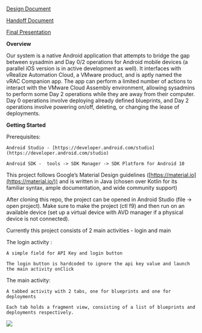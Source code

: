
[Design Document](https://docs.google.com/document/d/1Yp_233WN9cNtULJj9XZQR-F6fzW6qVobK3mI7Yx2ToQ/edit?usp=sharing)

[Handoff Document](https://docs.google.com/document/d/1Bu1i-rRUlzmKqpDJdNWhol64u49c6dMTqTzAZ_nW2oM/edit?usp=sharing)

[Final Presentation](https://gordonedu-my.sharepoint.com/:p:/g/personal/addison_abbot_gordon_edu/EXeUmhVc5HZLuHEivy3TiN8B5kGh2E6a1phtpX4qt501kQ?e=NBERLN)

**Overview**

Our system is a native Android application that attempts to bridge the gap between sysadmin and Day 0/2 operations for Android mobile devices (a parallel iOS version is in active development as well). It interfaces with vRealize Automation Cloud, a VMware product, and is aptly named the vRAC Companion app. The app can perform a limited number of actions to interact with the VMware Cloud Assembly environment, allowing sysadmins to perform some Day 2 operations while they are away from their computer. Day 0 operations involve deploying already defined blueprints, and Day 2 operations involve powering on/off, deleting, or changing the lease of deployments.

**Getting Started**

Prerequisites:

    Android Studio - [https://developer.android.com/studio](https://developer.android.com/studio)

    Android SDK -  tools -> SDK Manager -> SDK Platform for Android 10

This project follows Google’s Material Design guidelines ([https://material.io](https://material.io/)) and is written in Java (chosen over Kotlin for its familiar syntax, ample documentation, and wide community support)

	
After cloning this repo, the project can be opened in Android Studio (file -> open project). Make sure to make the project (ctl f9) and then run on an available device (set up a virtual device with AVD manager if a physical device is not connected).

Currently this project consists of 2 main activities - login and main

The login activity :

	A simple field for API Key and login button

	The login button is hardcoded to ignore the api key value and launch the main activity onClick

The main activity:

	A tabbed activity with 2 tabs, one for blueprints and one for deployments

	Each tab holds a fragment view, consisting of a list of blueprints and deployments respectively.

![](https://github.com/gordon-cs/nimbus/workflows/build/badge.svg)
